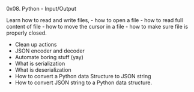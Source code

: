 0x08. Python - Input/Output

Learn how to read and write files,
    - how to open a file
    - how to read full content of file
    - how to move the cursor in a file
    - how to make sure file is properly closed.
- Clean up actions
- JSON encoder and decoder
- Automate boring stuff (yay)
- What is serialization
- What is deserialization
- How to convert a Python data Structure to JSON string
- How to convert JSON string to a Python data structure.
